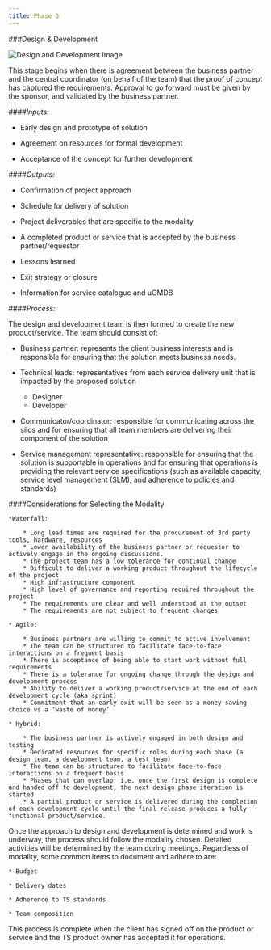 ```yaml
---
title: Phase 3
---
```

###Design & Development

<img src="{%raw%}{{site.baseurl}}{%endraw%}/images/Process_DesignAndDevelopment.png" alt="Design and Development image">

This stage begins when there is agreement between the business partner and the central coordinator (on behalf of the team) that the proof of concept has captured the requirements. Approval to go forward must be given by the sponsor, and validated by the business partner.

####*Inputs:*

* Early design and prototype of solution

* Agreement on resources for formal development

* Acceptance of the concept for further development

####*Outputs:*

* Confirmation of project approach

* Schedule for delivery of solution

* Project deliverables that are specific to the modality

* A completed product or service that is accepted by the business partner/requestor

* Lessons learned

* Exit strategy or closure

* Information for service catalogue and uCMDB

####*Process:*

The design and development team is then formed to create the new product/service. The team should consist of:

* Business partner: represents the client business interests and is responsible for ensuring that the solution meets business needs.

* Technical leads: representatives from each service delivery unit that is impacted by the proposed solution

    * Designer
  	* Developer

* Communicator/coordinator: responsible for communicating across the silos and for ensuring that all team members are delivering their component of the solution

* Service management representative: responsible for ensuring that the solution is supportable in operations and for ensuring that operations is providing the relevant service specifications (such as available capacity, service level management (SLM), and adherence to policies and standards)

####Considerations for Selecting the Modality

	*Waterfall:

 		* Long lead times are required for the procurement of 3rd party tools, hardware, resources
		* Lower availability of the business partner or requestor to actively engage in the ongoing discussions.
		* The project team has a low tolerance for continual change
		* Difficult to deliver a working product throughout the lifecycle of the project
		* High infrastructure component
		* High level of governance and reporting required throughout the project
		* The requirements are clear and well understood at the outset
		* The requirements are not subject to frequent changes

	* Agile:

 		* Business partners are willing to commit to active involvement
 		* The team can be structured to facilitate face-to-face interactions on a frequent basis
 		* There is acceptance of being able to start work without full requirements
 		* There is a tolerance for ongoing change through the design and development process
 		* Ability to deliver a working product/service at the end of each development cycle (aka sprint)
 		* Commitment that an early exit will be seen as a money saving choice vs a ‘waste of money’

	* Hybrid:
	
		* The business partner is actively engaged in both design and testing
		* Dedicated resources for specific roles during each phase (a design team, a development team, a test team)
		* The team can be structured to facilitate face-to-face interactions on a frequent basis
		* Phases that can overlap: i.e. once the first design is complete and handed off to development, the next design phase iteration is started
		* A partial product or service is delivered during the completion of each development cycle until the final release produces a fully functional product/service.

Once the approach to design and development is determined and work is underway, the process should follow the modality chosen. Detailed activities will be determined by the team during meetings. Regardless of modality, some common items to document and adhere to are:

	* Budget

	* Delivery dates

	* Adherence to TS standards

	* Team composition

This process is complete when the client has signed off on the product or service and the TS product owner has accepted it for operations.

